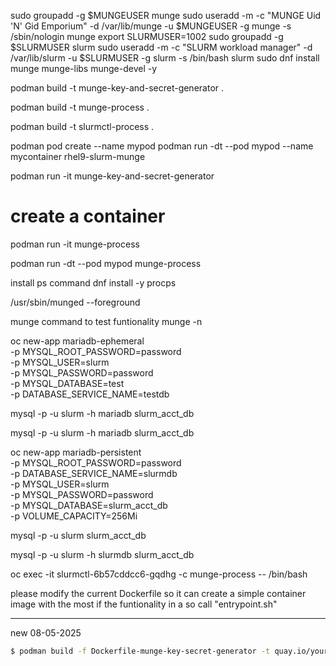 
sudo groupadd -g $MUNGEUSER munge
sudo useradd -m -c "MUNGE Uid 'N' Gid Emporium" -d /var/lib/munge -u $MUNGEUSER -g munge -s /sbin/nologin munge
export SLURMUSER=1002
sudo groupadd -g $SLURMUSER slurm
sudo useradd -m -c "SLURM workload manager" -d /var/lib/slurm -u $SLURMUSER -g slurm -s /bin/bash slurm
sudo dnf install munge munge-libs munge-devel -y


podman build -t munge-key-and-secret-generator .

podman build -t munge-process .

podman build -t slurmctl-process .

podman pod create --name mypod
podman run -dt --pod mypod --name mycontainer rhel9-slurm-munge


podman run -it munge-key-and-secret-generator

# create a container 
podman run -it munge-process


podman run -dt --pod mypod munge-process



install ps command
dnf install -y procps


/usr/sbin/munged --foreground

munge command to test funtionality
munge -n



oc new-app mariadb-ephemeral \
-p MYSQL_ROOT_PASSWORD=password \
-p MYSQL_USER=slurm \
-p MYSQL_PASSWORD=password \
-p MYSQL_DATABASE=test \
-p DATABASE_SERVICE_NAME=testdb


mysql -p -u slurm -h mariadb slurm_acct_db



mysql -p -u slurm -h mariadb slurm_acct_db


oc new-app mariadb-persistent \
-p MYSQL_ROOT_PASSWORD=password \
-p DATABASE_SERVICE_NAME=slurmdb \
-p MYSQL_USER=slurm \
-p MYSQL_PASSWORD=password \
-p MYSQL_DATABASE=slurm_acct_db \
-p VOLUME_CAPACITY=256Mi


mysql -p -u slurm slurm_acct_db

mysql -p -u slurm -h slurmdb slurm_acct_db


oc exec -it slurmctl-6b57cddcc6-gqdhg -c munge-process -- /bin/bash



please modify the current Dockerfile so it can create a simple container image with the most if the funtionality in a so call "entrypoint.sh"






---
new 08-05-2025

```bash
$ podman build -f Dockerfile-munge-key-secret-generator -t quay.io/yourusername/munge-key-secret-generator:latest .
```